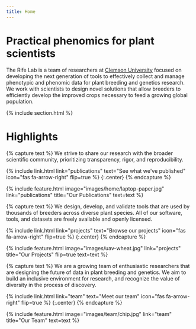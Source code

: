 ```yaml
---
title: Home
---
```


# Practical phenomics for plant scientists

The Rife Lab is a team of researchers at [Clemson University](https://www.clemson.edu/) focused on developing the next generation of tools to effectively collect and manage phenotypic and phenomic data for plant breeding and genetics research. We work with scientists to design novel solutions that allow breeders to efficiently develop the improved crops necessary to feed a growing global population.

{% include section.html %}

# Highlights

{% capture text %}
We strive to share our research with the broader scientific community, prioritizing transparency, rigor, and reproducibility.

{%
  include link.html
  link="publications"
  text="See what we've published"
  icon="fas fa-arrow-right"
  flip=true
%}
{:.center}
{% endcapture %}

{%
  include feature.html
  image="images/home/laptop-paper.jpg"
  link="publications"
  title="Our Publications"
  text=text
%}

{% capture text %}
We design, develop, and validate tools that are used by thousands of breeders across diverse plant species. All of our software, tools, and datasets are freely available and openly licensed.

{%
  include link.html
  link="projects"
  text="Browse our projects"
  icon="fas fa-arrow-right"
  flip=true
%}
{:.center}
{% endcapture %}

{%
  include feature.html
  image="images/uav-wheat.jpg"
  link="projects"
  title="Our Projects"
  flip=true
  text=text
%}

{% capture text %}
We are a growing team of enthusiastic researchers that are designing the future of data in plant breeding and genetics. We aim to build an inclusive environment for research, and recognize the value of diversity in the process of discovery.

{%
  include link.html
  link="team"
  text="Meet our team"
  icon="fas fa-arrow-right"
  flip=true
%}
{:.center}
{% endcapture %}

{%
  include feature.html
  image="images/team/chip.jpg"
  link="team"
  title="Our Team"
  text=text
%}
